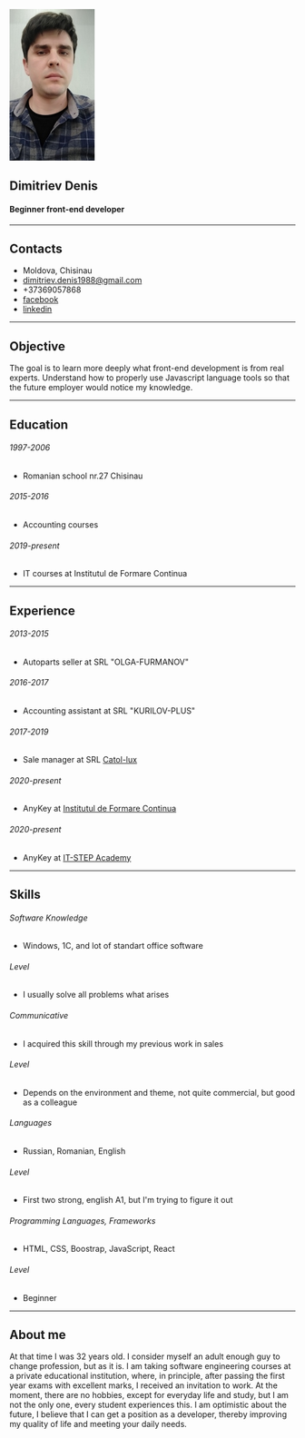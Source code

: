 ![Dimitriev Denis](img/portrait.jpg)
## Dimitriev Denis ##
#### Beginner front-end developer ####
***

## Contacts ##

* Moldova, Chisinau
* dimitriev.denis1988@gmail.com
* +37369057868
* [facebook](https://www.facebook.com/profile.php?id=100009932527900)
* [linkedin](https://www.linkedin.com/in/denis-dimitrev-4597751a3)

***
## Objective ##

The goal is to learn more deeply what front-end development is from real experts.
Understand how to properly use Javascript language tools
so that the future employer would notice my knowledge.

***
## Education ##
###### 1997-2006 ######
   * Romanian school nr.27 Chisinau
###### 2015-2016 ######
   * Accounting courses
###### 2019-present ######
   * IT courses at Institutul de Formare Continua
***

## Experience ##
###### 2013-2015 ######
*    Autoparts seller at SRL "OLGA-FURMANOV"
###### 2016-2017 ######
*    Accounting assistant at SRL "KURILOV-PLUS"
###### 2017-2019 ######
*    Sale manager at SRL [Catol-lux](http://https://catollux.md)
###### 2020-present ######
*    AnyKey at [Institutul de Formare Continua](http://www.iic.md)
###### 2020-present ######
*    AnyKey at [IT-STEP Academy](https://itstep.org)
***

## Skills ##
###### Software Knowledge ######
* Windows, 1C, and lot of standart office software 
###### Level ######
  * I usually solve all problems what arises
###### Communicative ######
* I acquired this skill through my previous work in sales  
###### Level ######
  * Depends on the environment and theme,
    not quite commercial, but good as a colleague
###### Languages ######
* Russian, Romanian, English  
###### Level ######
  * First two strong, english A1, but I'm trying to figure it out
###### Programming Languages, Frameworks ######
* HTML, CSS, Boostrap, JavaScript, React 
###### Level ######
  * Beginner 
***
 
## About me ##
At that time I was 32 years old.
I consider myself an adult enough guy to change profession, but as it is.
I am taking software engineering courses at a private educational institution, where, in principle, after
passing the first year exams with excellent marks, I received an invitation to work.
At the moment, there are no hobbies, except for everyday life and study, but I am not the only one, every
student experiences this.
I am optimistic about the future, I believe that I can get a position as a developer,
thereby improving my quality of life and meeting your daily needs.             